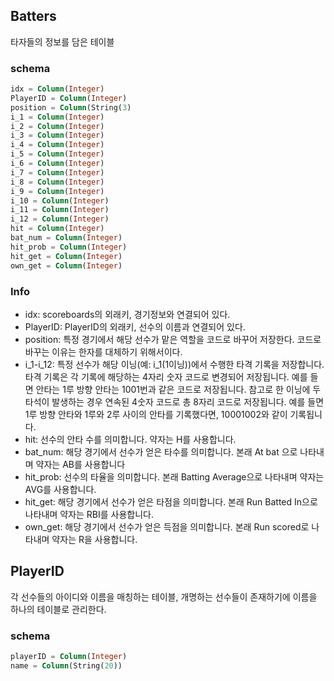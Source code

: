 ## Batters

타자들의 정보를 담은 테이블

### schema

```sql
idx = Column(Integer)
PlayerID = Column(Integer)
position = Column(String(3)
i_1 = Column(Integer)
i_2 = Column(Integer)
i_3 = Column(Integer)
i_4 = Column(Integer)
i_5 = Column(Integer)
i_6 = Column(Integer)
i_7 = Column(Integer)
i_8 = Column(Integer)
i_9 = Column(Integer)
i_10 = Column(Integer)
i_11 = Column(Integer)
i_12 = Column(Integer)
hit = Column(Integer)
bat_num = Column(Integer)
hit_prob = Column(Integer)
hit_get = Column(Integer)
own_get = Column(Integer)
```

### Info

- idx: scoreboards의 외래키, 경기정보와 연결되어 있다.
- PlayerID: PlayerID의 외래키, 선수의 이름과 연결되어 있다.
- position: 특정 경기에서 해당 선수가 맡은 역할을 코드로 바꾸어 저장한다. 코드로 바꾸는 이유는 한자를 대체하기 위해서이다. 
- i_1-i_12: 특정 선수가 해당 이닝(예: i_1(1이닝))에서 수행한 타격 기록을 저장합니다. 타격 기록은 각 기록에 해당하는 4자리 숫자 코드로 변경되어 저장됩니다. 예를 들면 안타는 1루 방향 안타는 1001번과 같은 코드로 저장됩니다. 참고로 한 이닝에 두 타석이 발생하는 경우 연속된 4숫자 코드로 총 8자리 코드로 저장됩니다. 예를 들면 1루 방향 안타와 1루와 2루 사이의 안타를 기록했다면, 10001002와 같이 기록됩니다.
- hit: 선수의 안타 수를 의미합니다. 약자는 H를 사용합니다.
- bat_num: 해당 경기에서 선수가 얻은 타수를 의미합니다. 본래 At bat 으로 나타내며 약자는 AB를 사용합니다
- hit_prob: 선수의 타율을 의미합니다. 본래 Batting Average으로 나타내며 약자는 AVG를 사용합니다. 
- hit_get: 해당 경기에서 선수가 얻은 타점을 의미합니다. 본래 Run Batted In으로 나타내며 약자는 RBI를 사용합니다.
- own_get: 해당 경기에서 선수가 얻은 득점을 의미합니다. 본래 Run scored로 나타내며 약자는 R을 사용합니다. 

## PlayerID

각 선수들의 아이디와 이름을 매칭하는 테이블, 개명하는 선수들이 존재하기에 이름을 하나의 테이블로 관리한다.

### schema

```sql
playerID = Column(Integer)
name = Column(String(20))
```


